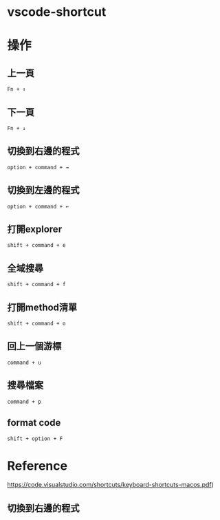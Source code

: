 # vscode-shortcut

# 操作
## 上一頁
```
Fn + ↑
```

## 下一頁
```
Fn + ↓
```
## 切換到右邊的程式
```
option + command + →
```

## 切換到左邊的程式
```
option + command + ←
```
## 打開explorer
```
shift + command + e
```

## 全域搜尋
```
shift + command + f
```
## 打開method清單
```
shift + command + o
```

## 回上一個游標
```
command + u
```

## 搜尋檔案
```
command + p
```

## format code
```
shift + option + F
```

# Reference
https://code.visualstudio.com/shortcuts/keyboard-shortcuts-macos.pdf)
## 切換到右邊的程式
